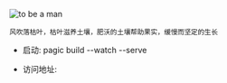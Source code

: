 ![to be a man](./images/tobeaman.png)

    风吹落枯叶，枯叶滋养土壤，肥沃的土壤帮助果实，缓慢而坚定的生长

- 启动:
  pagic build --watch --serve

* 访问地址:
  <!-- [ shaper.run](https://ink-song.github.io/shapers/) -->
